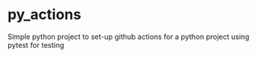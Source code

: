 # py_actions

Simple python project to set-up github actions for a python project using pytest for testing